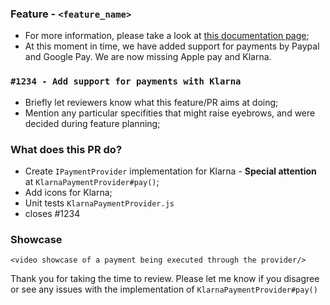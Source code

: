 ### Feature - `<feature_name>`
- For more information, please take a look at [this documentation page]();
- At this moment in time, we have added support for payments by Paypal and Google Pay. We are now missing Apple pay and Klarna.

### `#1234 - Add support for payments with Klarna`
- Briefly let reviewers know what this feature/PR aims at doing; 
- Mention any particular specifities that might raise eyebrows, and were decided during feature planning;

### What does this PR do?
- Create `IPaymentProvider` implementation for Klarna - **Special attention** at `KlarnaPaymentProvider#pay()`;
- Add icons for Klarna;
- Unit tests `KlarnaPaymentProvider.js`
- closes #1234

### Showcase
`<video showcase of a payment being executed through the provider/>`

Thank you for taking the time to review. Please let me know if you disagree or see any issues with the implementation of `KlarnaPaymentProvider#pay()`
